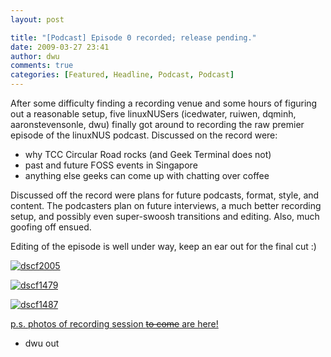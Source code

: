 ```yaml
---
layout: post

title: "[Podcast] Episode 0 recorded; release pending."
date: 2009-03-27 23:41
author: dwu
comments: true
categories: [Featured, Headline, Podcast, Podcast]
---
```

After some difficulty finding a recording venue and some hours of figuring out a reasonable setup, five linuxNUSers (icedwater, ruiwen, dqminh, aaronstevensonle, dwu) finally got around to recording the raw premier episode of the linuxNUS podcast. Discussed on the record were:
- why TCC Circular Road rocks (and Geek Terminal does not)
- past and future FOSS events in Singapore
- anything else geeks can come up with chatting over coffee

Discussed off the record were plans for future podcasts, format, style, and content. The podcasters plan on future interviews, a much better recording setup, and possibly even super-swoosh transitions and editing. Also, much goofing off ensued.

Editing of the episode is well under way, keep an ear out for the final cut :)
<div><a href="http://good-times.webshots.com/photo/2438599640101890940ArhjxB"><img src="http://inlinethumb33.webshots.com/41632/2438599640101890940S425x425Q85.jpg" alt="dscf2005" /> </a>

<a href="http://good-times.webshots.com/photo/2104630560101890940ftPTfp"><img src="http://inlinethumb32.webshots.com/18015/2104630560101890940S425x425Q85.jpg" alt="dscf1479" /> </a>

<a href="http://good-times.webshots.com/photo/2667992400101890940JUuyaE"><img src="http://inlinethumb62.webshots.com/44861/2667992400101890940S425x425Q85.jpg" alt="dscf1487" /> </a></div>
<a href="http://community.webshots.com/album/570716889ecONEu?vhost=community&amp;start=0" target="_blank">p.s. photos of recording session <del datetime="2009-03-28T04:17:01+00:00">to come</del> are here!</a>

- dwu out
